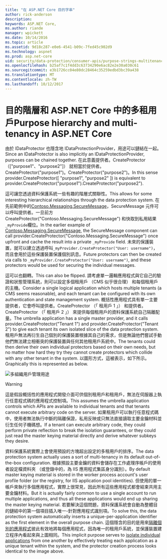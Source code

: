 ```yaml
---
title: "在 ASP.NET Core 目的字串"
author: rick-anderson
description: 
keywords: ASP.NET Core,
ms.author: riande
manager: wpickett
ms.date: 10/14/2016
ms.topic: article
ms.assetid: 9d18c287-e0e6-4541-b09c-7fed45c902d9
ms.technology: aspnet
ms.prod: asp.net-core
uid: security/data-protection/consumer-apis/purpose-strings-multitenancy
ms.openlocfilehash: b25af7c1f4dd3c63734290e6ac82e2e30a030c61
ms.sourcegitcommit: e3b1726cc04e80dc28464c35259edbd3bc39a438
ms.translationtype: MT
ms.contentlocale: zh-TW
ms.lasthandoff: 10/12/2017
---
```

# <a name="purpose-hierarchy-and-multi-tenancy-in-aspnet-core"></a><span data-ttu-id="e27c5-103">目的階層和 ASP.NET Core 中的多租用戶</span><span class="sxs-lookup"><span data-stu-id="e27c5-103">Purpose hierarchy and multi-tenancy in ASP.NET Core</span></span>

<span data-ttu-id="e27c5-104">由於 IDataProtector 也隱含地 IDataProtectionProvider，用途可以鏈結在一起。</span><span class="sxs-lookup"><span data-stu-id="e27c5-104">Since an IDataProtector is also implicitly an IDataProtectionProvider, purposes can be chained together.</span></span> <span data-ttu-id="e27c5-105">在此意義提供者。CreateProtector （["purpose1"、"purpose2"]） 就相當於提供者。CreateProtector("purpose1")。CreateProtector("purpose2")。</span><span class="sxs-lookup"><span data-stu-id="e27c5-105">In this sense provider.CreateProtector([ "purpose1", "purpose2" ]) is equivalent to provider.CreateProtector("purpose1").CreateProtector("purpose2").</span></span>

<span data-ttu-id="e27c5-106">這可讓您透過資料保護系統一些有趣的階層式關聯性。</span><span class="sxs-lookup"><span data-stu-id="e27c5-106">This allows for some interesting hierarchical relationships through the data protection system.</span></span> <span data-ttu-id="e27c5-107">在先前範例中的[Contoso.Messaging.SecureMessage](purpose-strings.md#data-protection-contoso-purpose)，SecureMessage 元件可以呼叫提供者。一旦前方 CreateProtector("Contoso.Messaging.SecureMessage") 和快取到私用結果`_myProvide`欄位。</span><span class="sxs-lookup"><span data-stu-id="e27c5-107">In the earlier example of [Contoso.Messaging.SecureMessage](purpose-strings.md#data-protection-contoso-purpose), the SecureMessage component can call provider.CreateProtector("Contoso.Messaging.SecureMessage") once upfront and cache the result into a private `_myProvide` field.</span></span> <span data-ttu-id="e27c5-108">未來的保護裝置，就可以建立透過呼叫`_myProvider.CreateProtector("User: username")`，而且會用於這些保護裝置保護個別訊息。</span><span class="sxs-lookup"><span data-stu-id="e27c5-108">Future protectors can then be created via calls to `_myProvider.CreateProtector("User: username")`, and these protectors would be used for securing the individual messages.</span></span>

<span data-ttu-id="e27c5-109">這可以也翻轉。</span><span class="sxs-lookup"><span data-stu-id="e27c5-109">This can also be flipped.</span></span> <span data-ttu-id="e27c5-110">請考慮單一邏輯應用程式與它自己的驗證和狀態管理系統，則可以設定多個租用戶 （CMS 似乎很合理） 和每個租用戶的主機。</span><span class="sxs-lookup"><span data-stu-id="e27c5-110">Consider a single logical application which hosts multiple tenants (a CMS seems reasonable), and each tenant can be configured with its own authentication and state management system.</span></span> <span data-ttu-id="e27c5-111">概括性應用程式具有單一主要提供者，它會呼叫提供者。CreateProtector （「 租用戶 1 」） 和提供者。CreateProtector （「 租用戶 2 」） 來提供每個租用戶的資料保護系統自己隔離配量。</span><span class="sxs-lookup"><span data-stu-id="e27c5-111">The umbrella application has a single master provider, and it calls provider.CreateProtector("Tenant 1") and provider.CreateProtector("Tenant 2") to give each tenant its own isolated slice of the data protection system.</span></span> <span data-ttu-id="e27c5-112">租用戶無法再衍生自己個別的保護裝置根據其自己的需求，但是無論他們嘗試手動他們無法建立相衝突的保護裝置與任何其他租用戶系統中。</span><span class="sxs-lookup"><span data-stu-id="e27c5-112">The tenants could then derive their own individual protectors based on their own needs, but no matter how hard they try they cannot create protectors which collide with any other tenant in the system.</span></span> <span data-ttu-id="e27c5-113">以圖形方式，這被表示，如下所示。</span><span class="sxs-lookup"><span data-stu-id="e27c5-113">Graphically this is represented as below.</span></span>

![多組織用戶管理用途](purpose-strings-multitenancy/_static/purposes-multi-tenancy.png)

>[!WARNING]
> <span data-ttu-id="e27c5-115">這是假設概括性的應用程式開發介面可供個別租用戶和租用戶，無法在伺服器上執行任意程式碼的應用程式控制項。</span><span class="sxs-lookup"><span data-stu-id="e27c5-115">This assumes the umbrella application controls which APIs are available to individual tenants and that tenants cannot execute arbitrary code on the server.</span></span> <span data-ttu-id="e27c5-116">如果租用戶可以執行任意程式碼中，使用者無法執行中斷的隔離保證，私用反映或只無法直接讀取主要金鑰材料並衍生任何子機碼想。</span><span class="sxs-lookup"><span data-stu-id="e27c5-116">If a tenant can execute arbitrary code, they could perform private reflection to break the isolation guarantees, or they could just read the master keying material directly and derive whatever subkeys they desire.</span></span>

<span data-ttu-id="e27c5-117">資料保護系統實際上會使用預設的方塊超出設定的多租用戶的排序。</span><span class="sxs-lookup"><span data-stu-id="e27c5-117">The data protection system actually uses a sort of multi-tenancy in its default out-of-the-box configuration.</span></span> <span data-ttu-id="e27c5-118">根據預設主要金鑰的資料會儲存在工作處理序帳戶的使用者設定檔資料夾 （或登錄中的，為 IIS 應用程式集區身分識別）。</span><span class="sxs-lookup"><span data-stu-id="e27c5-118">By default master keying material is stored in the worker process account's user profile folder (or the registry, for IIS application pool identities).</span></span> <span data-ttu-id="e27c5-119">但使用的單一帳戶來執行多個應用程式，實際上很常見，因此所有這些應用程式都會結束共用主要金鑰材料。</span><span class="sxs-lookup"><span data-stu-id="e27c5-119">But it is actually fairly common to use a single account to run multiple applications, and thus all these applications would end up sharing the master keying material.</span></span> <span data-ttu-id="e27c5-120">若要解決這個問題，資料保護系統會自動為整體目的鏈結中的第一個項目插入唯一-針對應用程式識別項。</span><span class="sxs-lookup"><span data-stu-id="e27c5-120">To solve this, the data protection system automatically inserts a unique-per-application identifier as the first element in the overall purpose chain.</span></span> <span data-ttu-id="e27c5-121">這個隱含的目的是用來[隔離個別的應用程式](../configuration/overview.md#data-protection-configuration-per-app-isolation)彼此有效地將每個應用程式，因為唯一的租用戶系統，並保護裝置建立程序內看起來與上圖相同。</span><span class="sxs-lookup"><span data-stu-id="e27c5-121">This implicit purpose serves to [isolate individual applications](../configuration/overview.md#data-protection-configuration-per-app-isolation) from one another by effectively treating each application as a unique tenant within the system, and the protector creation process looks identical to the image above.</span></span>
